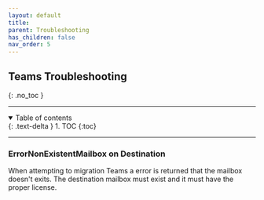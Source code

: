 ```yaml
---
layout: default
title: 
parent: Troubleshooting
has_children: false
nav_order: 5
---
```


## Teams Troubleshooting
{: .no_toc }

---
<a name="top"></a>
<details open markdown="block">
  <summary>
    Table of contents
  </summary>
  {: .text-delta }
1. TOC
{:toc}
</details>

---

### ErrorNonExistentMailbox on Destination

When attempting to migration Teams a error is returned that the mailbox doesn't exits. The destination mailbox must exist and it must have the proper license. 
